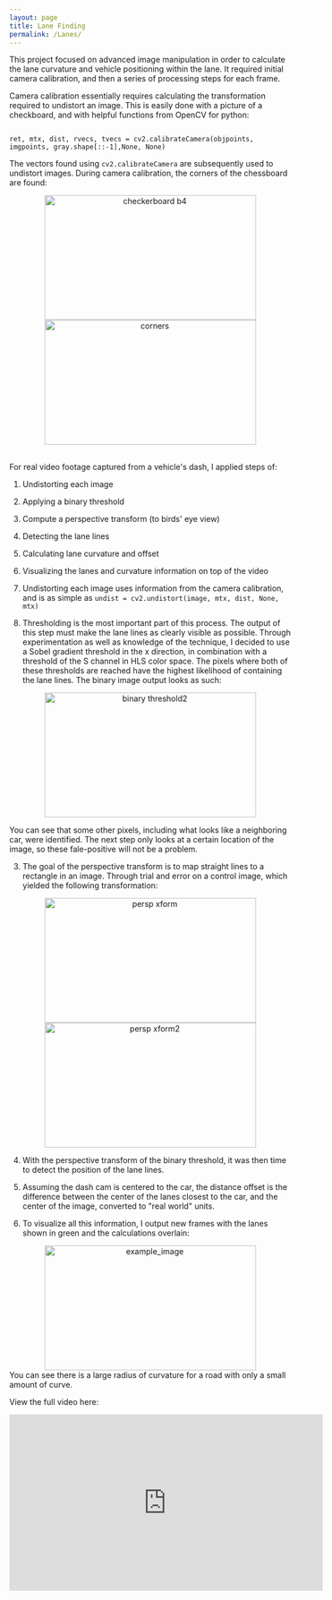 ```yaml
---
layout: page
title: Lane Finding
permalink: /Lanes/
---
```

This project focused on advanced image manipulation in order to calculate the lane curvature and vehicle positioning within the lane. It required initial camera calibration, and then a series of processing steps for each frame.

Camera calibration essentially requires calculating the transformation required to undistort an image. This is easily done with a picture of a checkboard, and with helpful functions from OpenCV for python:
```new_image = cv2.drawChessboardCorners(calibration_image, (nx,ny), corners, ret)

ret, mtx, dist, rvecs, tvecs = cv2.calibrateCamera(objpoints, imgpoints, gray.shape[::-1],None, None)
```

The vectors found using `cv2.calibrateCamera` are subsequently used to undistort images. During camera calibration, the corners of the chessboard are found:
<center><a data-flickr-embed="true"  href="https://www.flickr.com/photos/169500224@N07/46645486945/in/dateposted-public/" title="checkerboard b4"><img src="https://live.staticflickr.com/7922/46645486945_9594ff6bc2.jpg" width="378" height="223" alt="checkerboard b4"></a><a data-flickr-embed="true"  href="https://www.flickr.com/photos/169500224@N07/33684284938/in/dateposted-public/" title="corners"><img src="https://live.staticflickr.com/7862/33684284938_a6c97706ae.jpg" width="378" height="223" alt="corners"></a></center>

<br>For real video footage captured from a vehicle's dash, I applied steps of:
1. Undistorting each image
2. Applying a binary threshold
3. Compute a perspective transform (to birds' eye view)
4. Detecting the lane lines
5. Calculating lane curvature and offset
6. Visualizing the lanes and curvature information on top of the video

1. Undistorting each image uses information from the camera calibration, and is as simple as `undist = cv2.undistort(image, mtx, dist, None, mtx)`

2. Thresholding is the most important part of this process. The output of this step must make the lane lines as clearly visible as possible. Through experimentation as well as knowledge of the technique, I decided to use a Sobel gradient threshold in the x direction, in combination with a threshold of the S channel in HLS color space. The pixels where both of these thresholds are reached have the highest likelihood of containing the lane lines. The binary image output looks as such:

<center><a data-flickr-embed="true"  href="https://www.flickr.com/photos/169500224@N07/46645486985/in/dateposted-public/" title="binary threshold2"><img src="https://live.staticflickr.com/7865/46645486985_71e24c7a19.jpg" width="378" height="223" alt="binary threshold2"></a></center>

You can see that some other pixels, including what looks like a neighboring car, were identified. The next step only looks at a certain location of the image, so these fale-positive will not be a problem. 

3. The goal of the perspective transform is to map straight lines to a rectangle in an image. Through trial and error on a control image, which yielded the following transformation:

<center><a data-flickr-embed="true"  href="https://www.flickr.com/photos/169500224@N07/46837284414/in/dateposted-public/" title="persp xform"><img src="https://live.staticflickr.com/7892/46837284414_53f6ebd159.jpg" width="378" height="223" alt="persp xform"></a><a data-flickr-embed="true"  href="https://www.flickr.com/photos/169500224@N07/33684284668/in/dateposted-public/" title="persp xform2"><img src="https://live.staticflickr.com/7833/33684284668_5c05c6d0e9.jpg" width="378" height="223" alt="persp xform2"></a></center>

4. With the perspective transform of the binary threshold, it was then time to detect the position of the lane lines.

5. Assuming the dash cam is centered to the car, the distance offset is the difference between the center of the lanes closest to the car, and the center of the image, converted to "real world" units. 

6. To visualize all this information, I output new frames with the lanes shown in green and the calculations overlain:
<center><a data-flickr-embed="true"  href="https://www.flickr.com/photos/169500224@N07/46645486905/in/dateposted-public/" title="example_image"><img src="https://live.staticflickr.com/7818/46645486905_58ec24bc52.jpg" width="378" height="223" alt="example_image"></a></center>
You can see there is a large radius of curvature for a road with only a small amount of curve.

View the full video here:
<center><iframe width="560" height="315" src="https://www.youtube.com/embed/b9hYK5LCyrs" frameborder="0" allow="accelerometer; autoplay; encrypted-media; gyroscope; picture-in-picture" allowfullscreen></iframe></center>

